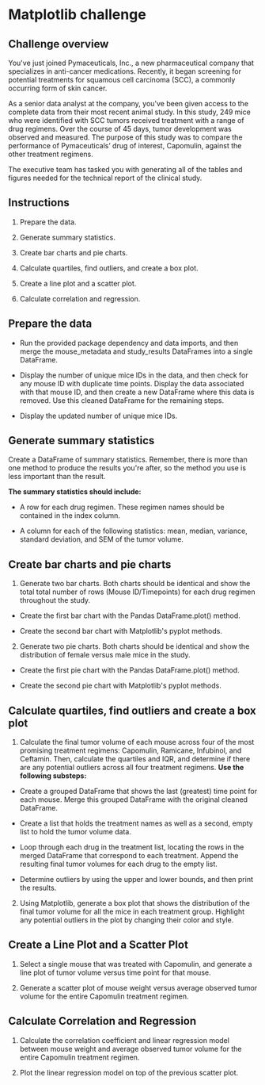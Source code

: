 # Matplotlib challenge

## Challenge overview
You've just joined Pymaceuticals, Inc., a new pharmaceutical company that specializes in anti-cancer medications. Recently, it began screening for potential treatments for squamous cell carcinoma (SCC), a commonly occurring form of skin cancer.

As a senior data analyst at the company, you've been given access to the complete data from their most recent animal study. In this study, 249 mice who were identified with SCC tumors received treatment with a range of drug regimens. Over the course of 45 days, tumor development was observed and measured. The purpose of this study was to compare the performance of Pymaceuticals’ drug of interest, Capomulin, against the other treatment regimens.

The executive team has tasked you with generating all of the tables and figures needed for the technical report of the clinical study.

## Instructions

1. Prepare the data.

2. Generate summary statistics.

3. Create bar charts and pie charts.

4. Calculate quartiles, find outliers, and create a box plot.

5. Create a line plot and a scatter plot.

6. Calculate correlation and regression.

## Prepare the data

- Run the provided package dependency and data imports, and then merge the mouse_metadata and study_results DataFrames into a single DataFrame.

- Display the number of unique mice IDs in the data, and then check for any mouse ID with duplicate time points. Display the data associated with that mouse ID, and then create a new DataFrame where this data is removed. Use this cleaned DataFrame for the remaining steps.

- Display the updated number of unique mice IDs.

## Generate summary statistics

Create a DataFrame of summary statistics. Remember, there is more than one method to produce the results you're after, so the method you use is less important than the result.

**The summary statistics should include:**

- A row for each drug regimen. These regimen names should be contained in the index column.
  
- A column for each of the following statistics: mean, median, variance, standard deviation, and SEM of the tumor volume.

## Create bar charts and pie charts

1) Generate two bar charts. Both charts should be identical and show the total total number of rows (Mouse ID/Timepoints) for each drug regimen throughout the study.

- Create the first bar chart with the Pandas DataFrame.plot() method.

- Create the second bar chart with Matplotlib's pyplot methods.

2) Generate two pie charts. Both charts should be identical and show the distribution of female versus male mice in the study.

- Create the first pie chart with the Pandas DataFrame.plot() method.

- Create the second pie chart with Matplotlib's pyplot methods.

## Calculate quartiles, find outliers and create a box plot

1) Calculate the final tumor volume of each mouse across four of the most promising treatment regimens: Capomulin, Ramicane, Infubinol, and Ceftamin. Then, calculate the quartiles and IQR, and determine if there are any potential outliers across all four treatment regimens. **Use the following substeps:**

- Create a grouped DataFrame that shows the last (greatest) time point for each mouse. Merge this grouped DataFrame with the original cleaned DataFrame.

- Create a list that holds the treatment names as well as a second, empty list to hold the tumor volume data.

- Loop through each drug in the treatment list, locating the rows in the merged DataFrame that correspond to each treatment. Append the resulting final tumor volumes for each drug to the empty list.

- Determine outliers by using the upper and lower bounds, and then print the results.

2) Using Matplotlib, generate a box plot that shows the distribution of the final tumor volume for all the mice in each treatment group. Highlight any potential outliers in the plot by changing their color and style.

## Create a Line Plot and a Scatter Plot

1) Select a single mouse that was treated with Capomulin, and generate a line plot of tumor volume versus time point for that mouse.

2) Generate a scatter plot of mouse weight versus average observed tumor volume for the entire Capomulin treatment regimen.

## Calculate Correlation and Regression

1) Calculate the correlation coefficient and linear regression model between mouse weight and average observed tumor volume for the entire Capomulin treatment regimen.

2) Plot the linear regression model on top of the previous scatter plot.
